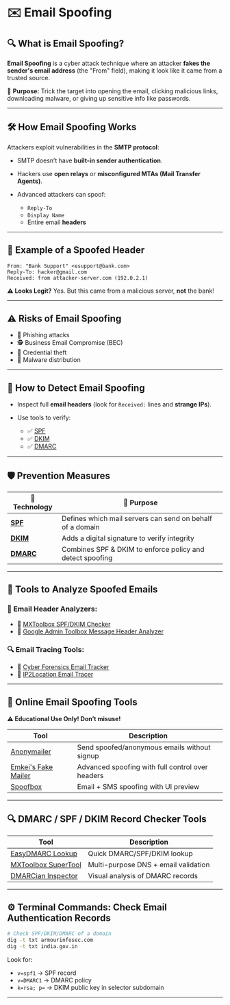 
# ✉️ Email Spoofing

## 🔍 What is Email Spoofing?

**Email Spoofing** is a cyber attack technique where an attacker **fakes the sender's email address** (the "From" field), making it look like it came from a trusted source.

🎯 **Purpose:** Trick the target into opening the email, clicking malicious links, downloading malware, or giving up sensitive info like passwords.

---

## 🛠️ How Email Spoofing Works

Attackers exploit vulnerabilities in the **SMTP protocol**:

* SMTP doesn’t have **built-in sender authentication**.
* Hackers use **open relays** or **misconfigured MTAs (Mail Transfer Agents)**.
* Advanced attackers can spoof:

  * `Reply-To`
  * `Display Name`
  * Entire email **headers**

---

## 🧾 Example of a Spoofed Header

```
From: "Bank Support" <esupport@bank.com>
Reply-To: hacker@gmail.com
Received: from attacker-server.com (192.0.2.1)
```

**⚠️ Looks Legit?** Yes. But this came from a malicious server, **not** the bank!

---

## ⚠️ Risks of Email Spoofing

* 🎣 Phishing attacks
* 🕵️ Business Email Compromise (BEC)
* 🛑 Credential theft
* 🦠 Malware distribution

---

## 🧠 How to Detect Email Spoofing

* Inspect full **email headers** (look for `Received:` lines and **strange IPs**).
* Use tools to verify:

  * ✅ [SPF](https://en.wikipedia.org/wiki/Sender_Policy_Framework)
  * ✅ [DKIM](https://en.wikipedia.org/wiki/DomainKeys_Identified_Mail)
  * ✅ [DMARC](https://en.wikipedia.org/wiki/DMARC)

---

## 🛡️ Prevention Measures

| 🔐 Technology                                     | 🔎 Purpose                                                |
| ------------------------------------------------- | --------------------------------------------------------- |
| **[SPF](https://tools.wordtothewise.com/spf/)**   | Defines which mail servers can send on behalf of a domain |
| **[DKIM](https://tools.wordtothewise.com/dkim/)** | Adds a digital signature to verify integrity              |
| **[DMARC](https://dmarc.org/)**                   | Combines SPF & DKIM to enforce policy and detect spoofing |

---

## 🧰 Tools to Analyze Spoofed Emails

### 🔎 Email Header Analyzers:

* 📌 [MXToolbox SPF/DKIM Checker](https://mxtoolbox.com/)
* 📌 [Google Admin Toolbox Message Header Analyzer](https://toolbox.googleapps.com/apps/messageheader/)

### 🔍 Email Tracing Tools:

* 📌 [Cyber Forensics Email Tracker](https://cyberforensics.in/tools/email-tracker)
* 📌 [IP2Location Email Tracer](https://www.ip2location.com/free/email-tracer)

---

## 🧪 Online Email Spoofing Tools

**⚠️ Educational Use Only! Don’t misuse!**

| Tool                                                         | Description                                      |
| ------------------------------------------------------------ | ------------------------------------------------ |
| [Anonymailer](https://anonymailer.net/)                      | Send spoofed/anonymous emails without signup     |
| [Emkei's Fake Mailer](https://emkei.cz/)                     | Advanced spoofing with full control over headers |
| [Spoofbox](https://www.spoofbox.com/en/tools/email-spoofing) | Email + SMS spoofing with UI preview             |

---

## 🔍 DMARC / SPF / DKIM Record Checker Tools

| Tool                                                         | Description                          |
| ------------------------------------------------------------ | ------------------------------------ |
| [EasyDMARC Lookup](https://easydmarc.com/tools/dmarc-lookup) | Quick DMARC/SPF/DKIM lookup          |
| [MXToolbox SuperTool](https://mxtoolbox.com/SuperTool.aspx)  | Multi-purpose DNS + email validation |
| [DMARCian Inspector](https://dmarcian.com/dmarc-inspector/)  | Visual analysis of DMARC records     |

---

## ⚙️ Terminal Commands: Check Email Authentication Records

```bash
# Check SPF/DKIM/DMARC of a domain
dig -t txt armourinfosec.com
dig -t txt india.gov.in
```

Look for:

* `v=spf1` → SPF record
* `v=DMARC1` → DMARC policy
* `k=rsa; p=` → DKIM public key in selector subdomain

---



